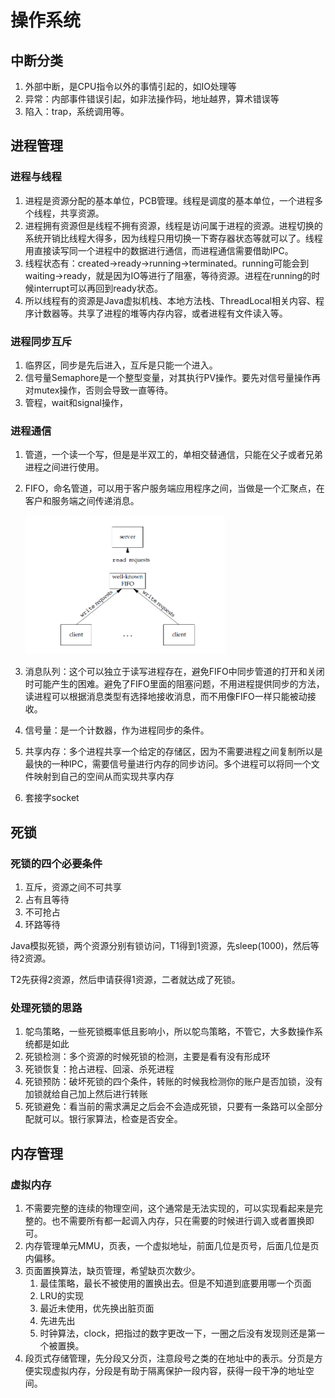 # 操作系统

## 中断分类

1. 外部中断，是CPU指令以外的事情引起的，如IO处理等
2. 异常：内部事件错误引起，如非法操作码，地址越界，算术错误等
3. 陷入：trap，系统调用等。

## 进程管理

### 进程与线程

1. 进程是资源分配的基本单位，PCB管理。线程是调度的基本单位，一个进程多个线程，共享资源。
2. 进程拥有资源但是线程不拥有资源，线程是访问属于进程的资源。进程切换的系统开销比线程大得多，因为线程只用切换一下寄存器状态等就可以了。线程用直接读写同一个进程中的数据进行通信，而进程通信需要借助IPC。
3. 线程状态有：created->ready->running->terminated。running可能会到waiting->ready，就是因为IO等进行了阻塞，等待资源。进程在running的时候interrupt可以再回到ready状态。
4. 所以线程有的资源是Java虚拟机栈、本地方法栈、ThreadLocal相关内容、程序计数器等。共享了进程的堆等内存内容，或者进程有文件读入等。

### 进程同步互斥

1. 临界区，同步是先后进入，互斥是只能一个进入。
2. 信号量Semaphore是一个整型变量，对其执行PV操作。要先对信号量操作再对mutex操作，否则会导致一直等待。
3. 管程，wait和signal操作，

### 进程通信

1. 管道，一个读一个写，但是是半双工的，单相交替通信，只能在父子或者兄弟进程之间进行使用。

2. FIFO，命名管道，可以用于客户服务端应用程序之间，当做是一个汇聚点，在客户和服务端之间传递消息。

   <img src="操作系统.assets/2ac50b81-d92a-4401-b9ec-f2113ecc3076.png" alt="img" style="zoom:50%;" />

3. 消息队列：这个可以独立于读写进程存在，避免FIFO中同步管道的打开和关闭时可能产生的困难。避免了FIFO里面的阻塞问题，不用进程提供同步的方法，读进程可以根据消息类型有选择地接收消息，而不用像FIFO一样只能被动接收。

4. 信号量：是一个计数器，作为进程同步的条件。

5. 共享内存：多个进程共享一个给定的存储区，因为不需要进程之间复制所以是最快的一种IPC，需要信号量进行内存的同步访问。多个进程可以将同一个文件映射到自己的空间从而实现共享内存

6. 套接字socket

## 死锁

### 死锁的四个必要条件

1. 互斥，资源之间不可共享
2. 占有且等待
3. 不可抢占
4. 环路等待

Java模拟死锁，两个资源分别有锁访问，T1得到1资源，先sleep(1000)，然后等待2资源。

T2先获得2资源，然后申请获得1资源，二者就达成了死锁。

### 处理死锁的思路

1. 鸵鸟策略，一些死锁概率低且影响小，所以鸵鸟策略，不管它，大多数操作系统都是如此
2. 死锁检测：多个资源的时候死锁的检测，主要是看有没有形成环
3. 死锁恢复：抢占进程、回滚、杀死进程
4. 死锁预防：破坏死锁的四个条件，转账的时候我检测你的账户是否加锁，没有加锁就给自己加上然后进行转账
5. 死锁避免：看当前的需求满足之后会不会造成死锁，只要有一条路可以全部分配就可以。银行家算法，检查是否安全。

## 内存管理

### 虚拟内存

1. 不需要完整的连续的物理空间，这个通常是无法实现的，可以实现看起来是完整的。也不需要所有都一起调入内存，只在需要的时候进行调入或者置换即可。
2. 内存管理单元MMU，页表，一个虚拟地址，前面几位是页号，后面几位是页内偏移。
3. 页面置换算法，缺页管理，希望缺页次数少。
   1. 最佳策略，最长不被使用的置换出去。但是不知道到底要用哪一个页面
   2. LRU的实现
   3. 最近未使用，优先换出脏页面
   4. 先进先出
   5. 时钟算法，clock，把指过的数字更改一下，一圈之后没有发现则还是第一个被置换。
4. 段页式存储管理，先分段又分页，注意段号之类的在地址中的表示。分页是方便实现虚拟内存，分段是有助于隔离保护一段内容，获得一段干净的地址空间。

